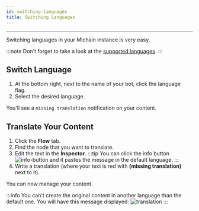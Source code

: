 ```yaml
---
id: switching-languages
title: Switching Languages
---
```


---

Switching languages in your Mlchain instance is very easy.

:::note
Don't forget to take a look at the [supported languages](/building-chatbots/language-understanding/supported-languages).
:::

## Switch Language

1. At the bottom right, next to the name of your bot, click the language flag.
2. Select the desired language.

You'll see a `missing translation` notification on your content.

## Translate Your Content

1. Click the **Flow** tab.
1. Find the node that you want to translate.
1. Edit the text in the **Inspector**.
   :::tip
   You can click the info button ![info-button](/assets/info-button.png) and it pastes the message in the default language.
   :::
1. Write a translation (where your text is red with **(missing translation)** next to it).

You can now manage your content.

:::info
You can't create the original content in another language than the default one. You will have this message displayed:
![translation](/assets/translation.png)
:::
